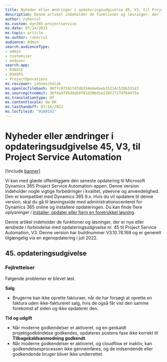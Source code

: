 ```yaml
---
title: Nyheder eller ændringer i opdateringsudgivelse 45, V3, til Project Service Automation
description: Denne artikel indeholder de funktioner og løsninger, der findes i opdateringsudgivelse nr. 45 til Microsoft Dynamics 365 Project Service Automation, V3.
author: ruhercul
ms.custom: dyn365-projectservice
ms.date: 07/14/2022
ms.topic: article
ms.author: ruhercul
audience: Admin
search.audienceType:
- admin
- customizer
- enduser
search.app:
- D365CE
- D365PS
- ProjectOperations
ms.reviewer: johnmichalak
ms.openlocfilehash: 98f7c973917d7d6334e6e0aeb15214c538b33143
ms.sourcegitcommit: 36fda4f45ddeb0f81d30bd1e22852727df644754
ms.translationtype: HT
ms.contentlocale: da-DK
ms.lasthandoff: 07/16/2022
ms.locfileid: "9169151"
---
```

# <a name="whats-new-or-changed-in-project-service-automation-update-release-45-v3"></a>Nyheder eller ændringer i opdateringsudgivelse 45, V3, til Project Service Automation

[!include [banner](../includes/psa-now-project-operations.md)]

Vi kan med glæde offentliggøre den seneste opdatering til Microsoft Dynamics 365 Project Service Automation-appen. Denne version indeholder nogle vigtige forbedringer i kvalitet, ydeevne og anvendelighed. Den er kompatibel med Dynamics 365 9.x. Hvis du vil opdatere til denne version, skal du gå til løsningsside med administrationscenteret for Dynamics 365 online og installere opdateringen. Du kan finde flere oplysninger i [Installer, opdater eller fjern en foretrukket løsning](/power-platform/admin/install-remove-preferred-solution).

Denne artikel indeholder de funktioner og løsninger, der er nye eller ændrede i forbindelse med opdateringsudgivelse nr. 45 til Project Service Automation, V3. Denne version har buildnummer V3.10.76.168 og er generelt tilgængelig via en egenopdatering i juli 2022.

## <a name="update-release-45"></a>45. opdateringsudgivelse

### <a name="bug-fixes"></a>Fejlrettelser

Følgende problemer er blevet løst.

**Salg**

- Brugerne kan ikke oprette fakturaer, når de har forsøgt at oprette en faktura uden ikke-faktureret salg, hvis de også får vist den samme forekomst af siden og ikke opdaterer den.

**Tid og udgift**

- Når moderne godkendelser er aktiveret, og en genkaldt projektgodkendelse godkendes, opdateres postens fase ikke korrekt til **Tilbagekaldsanmodning godkendt**.
- Når moderne godkendelser er aktiveret, og cloudflow er inaktiv, kan godkendelsesprocessen ikke gennemføres, og de indsendende eller godkendende bruger bliver ikke underrettet.

